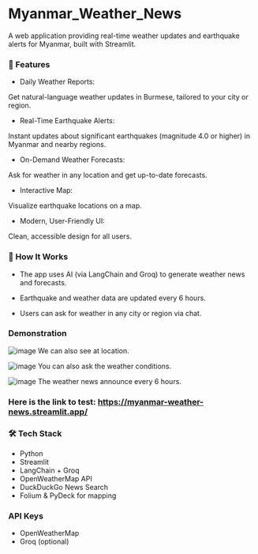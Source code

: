 # Myanmar_Weather_News

A web application providing real-time weather updates and earthquake alerts for Myanmar, built with Streamlit.

### 🌟 Features

- Daily Weather Reports:

Get natural-language weather updates in Burmese, tailored to your city or region.

- Real-Time Earthquake Alerts:

Instant updates about significant earthquakes (magnitude 4.0 or higher) in Myanmar and nearby regions.

- On-Demand Weather Forecasts:

Ask for weather in any location and get up-to-date forecasts.

- Interactive Map:

Visualize earthquake locations on a map.

- Modern, User-Friendly UI:

Clean, accessible design for all users.

### 🚀 How It Works

- The app uses AI (via LangChain and Groq) to generate weather news and forecasts.

- Earthquake and weather data are updated every 6 hours.

- Users can ask for weather in any city or region via chat.

### Demonstration

![image](https://github.com/user-attachments/assets/85910d73-5fdd-4f58-8756-e3cb0fd86982)
We can also see at location.

![image](https://github.com/user-attachments/assets/6368033b-5219-43ed-873c-2ed49cb3e9f0)
You can also ask the weather conditions.

![image](https://github.com/user-attachments/assets/d81f9054-3e7c-49c7-bfe7-fde45f10048e)
The weather news announce every 6 hours.

### Here is the link to test: https://myanmar-weather-news.streamlit.app/
### 🛠 Tech Stack

- Python
- Streamlit
- LangChain + Groq
- OpenWeatherMap API
- DuckDuckGo News Search
- Folium & PyDeck for mapping

### API Keys

- OpenWeatherMap
- Groq (optional)
